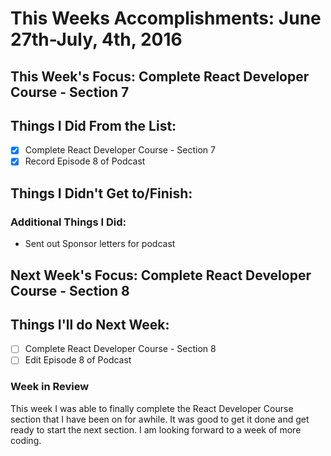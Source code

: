 # This Weeks Accomplishments: June 27th-July, 4th, 2016

## This Week's Focus: Complete React Developer Course - Section 7

## Things I Did From the List:
- [x] Complete React Developer Course - Section 7
- [x] Record Episode 8 of Podcast

## Things I Didn't Get to/Finish:

### Additional Things I Did:
- Sent out Sponsor letters for podcast

## Next Week's Focus: Complete React Developer Course - Section 8

## Things I'll do Next Week:
- [ ] Complete React Developer Course - Section 8
- [ ] Edit Episode 8 of Podcast

### Week in Review
This week I was able to finally complete the React Developer Course section that I have been on for awhile. It was good to get it done and get ready to start the next section. I am looking forward to a week of more coding. 
